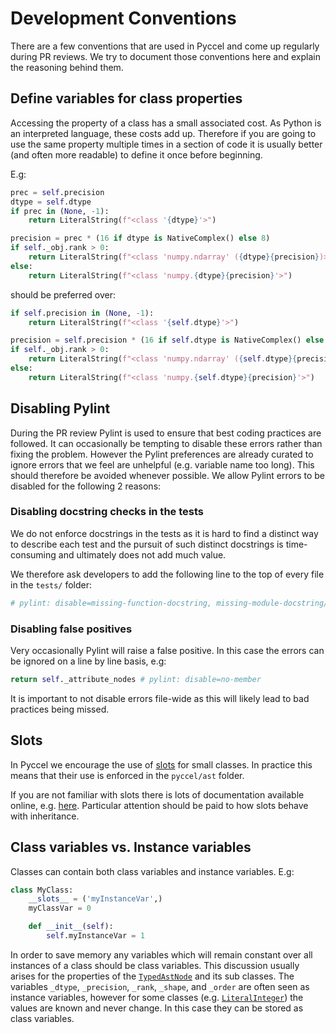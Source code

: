 # Development Conventions

There are a few conventions that are used in Pyccel and come up regularly during PR reviews. We try to document those conventions here and explain the reasoning behind them.

## Define variables for class properties

Accessing the property of a class has a small associated cost. As Python is an interpreted language, these costs add up. Therefore if you are going to use the same property multiple times in a section of code it is usually better (and often more readable) to define it once before beginning.

E.g:
```python
prec = self.precision
dtype = self.dtype
if prec in (None, -1):
    return LiteralString(f"<class '{dtype}'>")

precision = prec * (16 if dtype is NativeComplex() else 8)
if self._obj.rank > 0:
    return LiteralString(f"<class 'numpy.ndarray' ({dtype}{precision})>")
else:
    return LiteralString(f"<class 'numpy.{dtype}{precision}'>")
```
should be preferred over:
```python
if self.precision in (None, -1):
    return LiteralString(f"<class '{self.dtype}'>")

precision = self.precision * (16 if self.dtype is NativeComplex() else 8)
if self._obj.rank > 0:
    return LiteralString(f"<class 'numpy.ndarray' ({self.dtype}{precision})>")
else:
    return LiteralString(f"<class 'numpy.{self.dtype}{precision}'>")
```

## Disabling Pylint

During the PR review Pylint is used to ensure that best coding practices are followed. It can occasionally be tempting to disable these errors rather than fixing the problem. However the Pylint preferences are already curated to ignore errors that we feel are unhelpful (e.g. variable name too long). This should therefore be avoided whenever possible. We allow Pylint errors to be disabled for the following 2 reasons:

### Disabling docstring checks in the tests

We do not enforce docstrings in the tests as it is hard to find a distinct way to describe each test and the pursuit of such distinct docstrings is time-consuming and ultimately does not add much value.

We therefore ask developers to add the following line to the top of every file in the `tests/` folder:

```python
# pylint: disable=missing-function-docstring, missing-module-docstring/
```

### Disabling false positives

Very occasionally Pylint will raise a false positive. In this case the errors can be ignored on a line by line basis, e.g:
```python
return self._attribute_nodes # pylint: disable=no-member
```

It is important to not disable errors file-wide as this will likely lead to bad practices being missed.

## Slots

In Pyccel we encourage the use of [slots](https://wiki.python.org/moin/UsingSlots) for small classes. In practice this means that their use is enforced in the `pyccel/ast` folder.

If you are not familiar with slots there is lots of documentation available online, e.g. [here](https://towardsdatascience.com/understand-slots-in-python-e3081ef5196d). Particular attention should be paid to how slots behave with inheritance.

## Class variables vs. Instance variables

Classes can contain both class variables and instance variables. E.g:
```python
class MyClass:
    __slots__ = ('myInstanceVar',)
    myClassVar = 0

    def __init__(self):
        self.myInstanceVar = 1
```

In order to save memory any variables which will remain constant over all instances of a class should be class variables. This discussion usually arises for the properties of the [`TypedAstNode`](../pyccel/ast/basic.py) and its sub classes. The variables `_dtype`, `_precision`, `_rank`, `_shape`, and `_order` are often seen as instance variables, however for some classes (e.g. [`LiteralInteger`](../pyccel/ast/literals.py)) the values are known and never change. In this case they can be stored as class variables.
